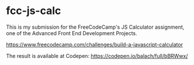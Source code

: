 # fcc-js-calc

This is my submission for the FreeCodeCamp's JS Calculator assignment, one of the Advanced Front End Development Projects.

https://www.freecodecamp.com/challenges/build-a-javascript-calculator

The result is available at Codepen: https://codepen.io/balach/full/bBRWwx/
